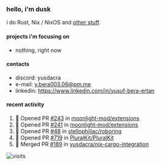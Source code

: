 ### hello, i'm dusk

i do Rust, Nix / NixOS and [other stuff](https://gaze.systems/about/).

#### projects i'm focusing on

- nothing, right now

#### contacts

- discord: yusdacra
- e-mail: y.bera003.06@pm.me
- linkedin: https://www.linkedin.com/in/yusuf-bera-ertan

#### recent activity

<!--START_SECTION:activity-->
1. 💪 Opened PR [#243](https://github.com/moonlight-mod/extensions/pull/243) in [moonlight-mod/extensions](https://github.com/moonlight-mod/extensions)
2. 💪 Opened PR [#241](https://github.com/moonlight-mod/extensions/pull/241) in [moonlight-mod/extensions](https://github.com/moonlight-mod/extensions)
3. 💪 Opened PR [#48](https://github.com/stellophiliac/roboring/pull/48) in [stellophiliac/roboring](https://github.com/stellophiliac/roboring)
4. 💪 Opened PR [#719](https://github.com/PluralKit/PluralKit/pull/719) in [PluralKit/PluralKit](https://github.com/PluralKit/PluralKit)
5. 🎉 Merged PR [#189](https://github.com/yusdacra/nix-cargo-integration/pull/189) in [yusdacra/nix-cargo-integration](https://github.com/yusdacra/nix-cargo-integration)
<!--END_SECTION:activity-->



![visits](https://count.getloli.com/@yusdacragithub?name=yusdacragithub&theme=booru-lewd&padding=5&offset=0&align=center&scale=1&pixelated=1&darkmode=0)
